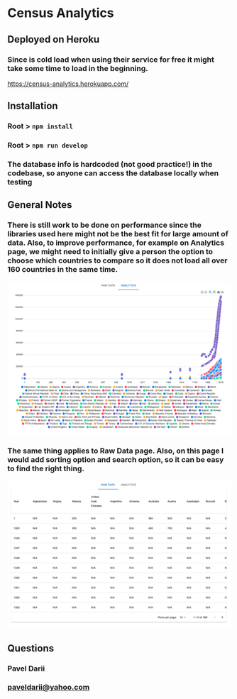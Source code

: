 # Census Analytics

## Deployed on Heroku

### Since is cold load when using their service for free it might take some time to load in the beginning.

https://census-analytics.herokuapp.com/

## Installation

### Root > `npm install`

### Root > `npm run develop`

### The database info is hardcoded (not good practice!) in the codebase, so anyone can access the database locally when testing

## General Notes

### There is still work to be done on performance since the libraries used here might not be the best fit for large amount of data. Also, to improve performance, for example on Analytics page, we might need to initially give a person the option to choose which countries to compare so it does not load all over 160 countries in the same time.

![Analitics Page](/assets/analytics.png)

### The same thing applies to Raw Data page. Also, on this page I would add sorting option and search option, so it can be easy to find the right thing.

![Raw Data Page](/assets/raw-data.png)

## Questions

### Pavel Darii

### paveldarii@yahoo.com
